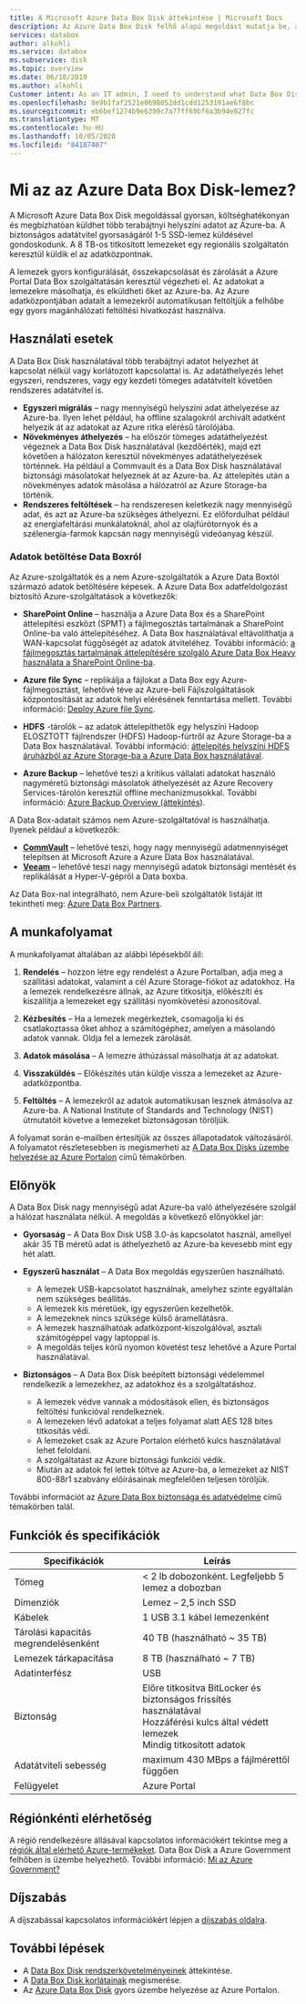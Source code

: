 ```yaml
---
title: A Microsoft Azure Data Box Disk áttekintése | Microsoft Docs
description: Az Azure Data Box Disk felhő alapú megoldást mutatja be, amellyel nagy mennyiségű adat helyezhető át az Azure-ba
services: databox
author: alkohli
ms.service: databox
ms.subservice: disk
ms.topic: overview
ms.date: 06/18/2019
ms.author: alkohli
Customer intent: As an IT admin, I need to understand what Data Box Disk is and how it works so I can use it to import on-premises data into Azure.
ms.openlocfilehash: 8e9b1faf2521e0698052dd1cdd1253191ae6f8bc
ms.sourcegitcommit: eb6bef1274b9e6390c7a77ff69bf6a3b94e827fc
ms.translationtype: MT
ms.contentlocale: hu-HU
ms.lasthandoff: 10/05/2020
ms.locfileid: "84187407"
---
```

# <a name="what-is-azure-data-box-disk"></a>Mi az az Azure Data Box Disk-lemez?

A Microsoft Azure Data Box Disk megoldással gyorsan, költséghatékonyan és megbízhatóan küldhet több terabájtnyi helyszíni adatot az Azure-ba. A biztonságos adatátvitel gyorsaságáról 1-5 SSD-lemez küldésével gondoskodunk. A 8 TB-os titkosított lemezeket egy regionális szolgáltatón keresztül küldik el az adatközpontnak.

A lemezek gyors konfigurálását, összekapcsolását és zárolását a Azure Portal Data Box szolgáltatásán keresztül végezheti el. Az adatokat a lemezekre másolhatja, és elküldheti őket az Azure-ba. Az Azure adatközpontjában adatait a lemezekről automatikusan feltöltjük a felhőbe egy gyors magánhálózati feltöltési hivatkozást használva.

## <a name="use-cases"></a>Használati esetek

A Data Box Disk használatával több terabájtnyi adatot helyezhet át kapcsolat nélkül vagy korlátozott kapcsolattal is. Az adatáthelyezés lehet egyszeri, rendszeres, vagy egy kezdeti tömeges adatátvitelt követően rendszeres adatátvitel is.

- **Egyszeri migrálás** – nagy mennyiségű helyszíni adat áthelyezése az Azure-ba. Ilyen lehet például, ha offline szalagokról archivált adatként helyezik át az adatokat az Azure ritka elérésű tárolójába.
- **Növekményes áthelyezés** – ha először tömeges adatáthelyezést végeznek a Data Box Disk használatával (kezdőérték), majd ezt követően a hálózaton keresztül növekményes adatáthelyezések történnek. Ha például a Commvault és a Data Box Disk használatával biztonsági másolatokat helyeznek át az Azure-ba. Az áttelepítés után a növekményes adatok másolása a hálózatról az Azure Storage-ba történik.
- **Rendszeres feltöltések** – ha rendszeresen keletkezik nagy mennyiségű adat, és azt az Azure-ba szükséges áthelyezni. Ez előfordulhat például az energiafeltárási munkálatoknál, ahol az olajfúrótornyok és a szélenergia-farmok kapcsán nagy mennyiségű videóanyag készül.

### <a name="ingestion-of-data-from-data-box"></a>Adatok betöltése Data Boxról

Az Azure-szolgáltatók és a nem Azure-szolgáltatók a Azure Data Boxtól származó adatok betöltésére képesek. A Azure Data Box adatfeldolgozást biztosító Azure-szolgáltatások a következők:

- **SharePoint Online** – használja a Azure Data Box és a SharePoint áttelepítési eszközt (SPMT) a fájlmegosztás tartalmának a SharePoint Online-ba való áttelepítéséhez. A Data Box használatával eltávolíthatja a WAN-kapcsolat függőségét az adatok átviteléhez. További információ: [a fájlmegosztás tartalmának áttelepítésére szolgáló Azure Data Box Heavy használata a SharePoint Online-ba](data-box-heavy-migrate-spo.md).

- **Azure file Sync** – replikálja a fájlokat a Data Box egy Azure-fájlmegosztást, lehetővé téve az Azure-beli Fájlszolgáltatások központosítását az adatok helyi elérésének fenntartása mellett. További információ: [Deploy Azure file Sync](../storage/files/storage-sync-files-deployment-guide.md).

- **HDFS** -tárolók – az adatok áttelepíthetők egy helyszíni Hadoop ELOSZTOTT fájlrendszer (HDFS) Hadoop-fürtről az Azure Storage-ba a Data Box használatával. További információ: [áttelepítés helyszíni HDFS áruházból az Azure Storage-ba a Azure Data Box használatával](../storage/blobs/data-lake-storage-migrate-on-premises-hdfs-cluster.md).

- **Azure Backup** – lehetővé teszi a kritikus vállalati adatokat használó nagyméretű biztonsági másolatok áthelyezését az Azure Recovery Services-tárolón keresztül offline mechanizmusokkal. További információ: [Azure Backup Overview (áttekintés](../backup/backup-overview.md)).

A Data Box-adatait számos nem Azure-szolgáltatóval is használhatja. Ilyenek például a következők:

- **[CommVault](http://documentation.commvault.com/commvault/v11/article?p=97276.htm)** – lehetővé teszi, hogy nagy mennyiségű adatmennyiséget telepítsen át Microsoft Azure a Azure Data Box használatával.
- **[Veeam](https://helpcenter.veeam.com/docs/backup/hyperv/osr_adding_data_box.html?ver=100)** – lehetővé teszi nagy mennyiségű adatok biztonsági mentését és replikálását a Hyper-V-gépről a Data boxba.

Az Data Box-nal integrálható, nem Azure-beli szolgáltatók listáját itt tekintheti meg: [Azure Data Box Partners](https://cloudchampions.blob.core.windows.net/db-partners/PartnersTable.pdf).

## <a name="the-workflow"></a>A munkafolyamat

A munkafolyamat általában az alábbi lépésekből áll:

1. **Rendelés** – hozzon létre egy rendelést a Azure Portalban, adja meg a szállítási adatokat, valamint a cél Azure Storage-fiókot az adatokhoz. Ha a lemezek rendelkezésre állnak, az Azure titkosítja, előkészíti és kiszállítja a lemezeket egy szállítási nyomkövetési azonosítóval.

2. **Kézbesítés** – Ha a lemezek megérkeztek, csomagolja ki és csatlakoztassa őket ahhoz a számítógéphez, amelyen a másolandó adatok vannak. Oldja fel a lemezek zárolását.

3. **Adatok másolása** – A lemezre áthúzással másolhatja át az adatokat.

4. **Visszaküldés** – Előkészítés után küldje vissza a lemezeket az Azure-adatközpontba.

5. **Feltöltés** – A lemezekről az adatok automatikusan lesznek átmásolva az Azure-ba. A National Institute of Standards and Technology (NIST) útmutatóit követve a lemezeket biztonságosan töröljük.

A folyamat során e-mailben értesítjük az összes állapotadatok változásáról. A folyamatot részletesebben is megismerheti az [A Data Box Disks üzembe helyezése az Azure Portalon](data-box-disk-quickstart-portal.md) című témakörben.

## <a name="benefits"></a>Előnyök

A Data Box Disk nagy mennyiségű adat Azure-ba való áthelyezésére szolgál a hálózat használata nélkül. A megoldás a következő előnyökkel jár:

- **Gyorsaság** – A Data Box Disk USB 3.0-ás kapcsolatot használ, amellyel akár 35 TB méretű adat is áthelyezhető az Azure-ba kevesebb mint egy hét alatt.

- **Egyszerű használat** – A Data Box megoldás egyszerűen használható.

  - A lemezek USB-kapcsolatot használnak, amelyhez szinte egyáltalán nem szükséges beállítás.
  - A lemezek kis méretűek, így egyszerűen kezelhetők.
  - A lemezeknek nincs szüksége külső áramellátásra.
  - A lemezek használhatóak adatközpont-kiszolgálóval, asztali számítógéppel vagy laptoppal is.
  - A megoldás teljes körű nyomon követést tesz lehetővé a Azure Portal használatával.

- **Biztonságos** – A Data Box Disk beépített biztonsági védelemmel rendelkezik a lemezekhez, az adatokhoz és a szolgáltatáshoz.
  - A lemezek védve vannak a módosítások ellen, és biztonságos feltöltési funkcióval rendelkeznek.
  - A lemezeken lévő adatokat a teljes folyamat alatt AES 128 bites titkosítás védi.
  - A lemezeket csak az Azure Portalon elérhető kulcs használatával lehet feloldani.
  - A szolgáltatást az Azure biztonsági funkciói védik.
  - Miután az adatok fel lettek töltve az Azure-ba, a lemezeket az NIST 800-88r1 szabvány előírásainak megfelelően teljesen töröljük.  

További információt az [Azure Data Box biztonsága és adatvédelme](data-box-disk-security.md) című témakörben talál.

## <a name="features-and-specifications"></a>Funkciók és specifikációk

| Specifikációk                                          | Leírás              |
|---------------------------------------------------------|--------------------------|
| Tömeg                                                  | < 2 lb dobozonként. Legfeljebb 5 lemez a dobozban                |
| Dimenziók                                              | Lemez – 2,5 inch SSD |
| Kábelek                                                  | 1 USB 3.1 kábel lemezenként|
| Tárolási kapacitás megrendelésenként                              | 40 TB (használható ~ 35 TB)|
| Lemezek tárkapacitása                                   | 8 TB (használható ~ 7 TB)|
| Adatinterfész                                          | USB   |
| Biztonság                                                | Előre titkosítva BitLocker és biztonságos frissítés használatával <br> Hozzáférési kulcs által védett lemezek <br> Mindig titkosított adatok  |
| Adatátviteli sebesség                                      | maximum 430 MBps a fájlmérettől függően      |
|Felügyelet                                               | Azure Portal |

## <a name="region-availability"></a>Régiónkénti elérhetőség

A régió rendelkezésre állásával kapcsolatos információkért tekintse meg a [régiók által elérhető Azure-termékeket](https://azure.microsoft.com/global-infrastructure/services/?products=databox&regions=all). Data Box Disk a Azure Government felhőben is üzembe helyezhető. További információ: [Mi az Azure Government?](https://docs.microsoft.com/azure/azure-government/documentation-government-welcome)

## <a name="pricing"></a>Díjszabás

A díjszabással kapcsolatos információkért lépjen a [díjszabás oldalra](https://azure.microsoft.com/pricing/details/databox/disk/).

## <a name="next-steps"></a>További lépések

- A [Data Box Disk rendszerkövetelményeinek](data-box-disk-system-requirements.md) áttekintése.
- A [Data Box Disk korlátainak](data-box-disk-limits.md) megismerése.
- Az [Azure Data Box Disk](data-box-disk-quickstart-portal.md) gyors üzembe helyezése az Azure Portalon.
